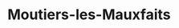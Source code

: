 ---
title: Moutiers-les-Mauxfaits
url: /moutiers-les-mauxfaits/
latitude: 46.492
longitude: -1.427
---